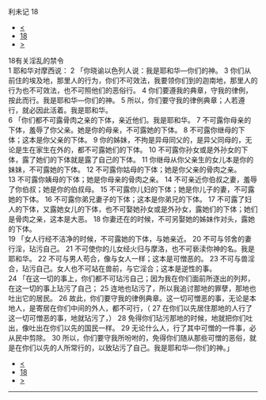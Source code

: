 ﻿





 利未记 18




* [<](bible/LEV17.md)
* [18](bible/LEV.md)
* [>](bible/LEV19.md)



 
18有关淫乱的禁令  
1 耶和华对摩西说： 
2 「你晓谕以色列人说：我是耶和华—你们的神。 
3 你们从前住的埃及地，那里人的行为，你们不可效法，我要领你们到的迦南地，那里人的行为也不可效法，也不可照他们的恶俗行。 
4 你们要遵我的典章，守我的律例，按此而行。我是耶和华—你们的神。 
5 所以，你们要守我的律例典章；人若遵行，就必因此活着。我是耶和华。  
6 「你们都不可露骨肉之亲的下体，亲近他们。我是耶和华。 
7 不可露你母亲的下体，羞辱了你父亲。她是你的母亲，不可露她的下体。 
8 不可露你继母的下体；这本是你父亲的下体。 
9 你的姊妹，不拘是异母同父的，是异父同母的，无论是生在家生在外的，都不可露她们的下体。 
10 不可露你孙女或是外孙女的下体，露了她们的下体就是露了自己的下体。 
11 你继母从你父亲生的女儿本是你的妹妹，不可露她的下体。 
12 不可露你姑母的下体；她是你父亲的骨肉之亲。 
13 不可露你姨母的下体；她是你母亲的骨肉之亲。 
14 不可亲近你伯叔之妻，羞辱了你伯叔；她是你的伯叔母。 
15 不可露你儿妇的下体；她是你儿子的妻，不可露她的下体。 
16 不可露你弟兄妻子的下体；这本是你弟兄的下体。 
17 不可露了妇人的下体，又露她女儿的下体，也不可娶她孙女或是外孙女，露她们的下体；她们是骨肉之亲，这本是大恶。 
18 你妻还在的时候，不可另娶她的姊妹作对头，露她的下体。  
19 「女人行经不洁净的时候，不可露她的下体，与她亲近。 
20 不可与邻舍的妻行淫，玷污自己。 
21 不可使你的儿女经火归与摩洛，也不可亵渎你神的名。我是耶和华。 
22 不可与男人苟合，像与女人一样；这本是可憎恶的。 
23 不可与兽淫合，玷污自己。女人也不可站在兽前，与它淫合；这本是逆性的事。  
24 「在这一切的事上，你们都不可玷污自己；因为我在你们面前所逐出的列邦，在这一切的事上玷污了自己； 
25 连地也玷污了，所以我追讨那地的罪孽，那地也吐出它的居民。 
26 故此，你们要守我的律例典章。这一切可憎恶的事，无论是本地人，是寄居在你们中间的外人，都不可行，（ 
27 在你们以先居住那地的人行了这一切可憎恶的事，地就玷污了，） 
28 免得你们玷污那地的时候，地就把你们吐出，像吐出在你们以先的国民一样。 
29 无论什么人，行了其中可憎的一件事，必从民中剪除。 
30 所以，你们要守我所吩咐的，免得你们随从那些可憎的恶俗，就是在你们以先的人所常行的，以致玷污了自己。我是耶和华—你们的神。」 
* [<](bible/LEV17.md)
* [18](bible/LEV.md)
* [>](bible/LEV19.md)





---









